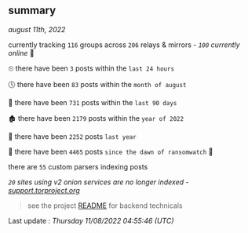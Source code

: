 
## summary
_august 11th, 2022_

currently tracking `116` groups across `206` relays & mirrors - _`100` currently online_ 📡

⏲ there have been `3` posts within the `last 24 hours`

🕓 there have been `83` posts within the `month of august`

📅 there have been `731` posts within the `last 90 days`

🏚 there have been `2179` posts within the `year of 2022`

🚀 there have been `2252` posts `last year`

🦕 there have been `4465` posts `since the dawn of ransomwatch` 🐣

there are `55` custom parsers indexing posts

_`20` sites using v2 onion services are no longer indexed - [support.torproject.org](https://support.torproject.org/onionservices/v2-deprecation/)_

> see the project [README](https://github.com/jmousqueton/ransomwatch#readme) for backend technicals



Last update : _Thursday 11/08/2022 04:55:46 (UTC)_

